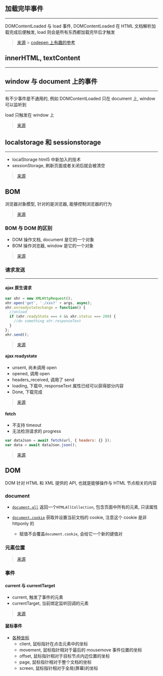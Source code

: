 ## 加载完毕事件

---

DOMContentLoaded 与 load 事件, DOMContentLoaded 在 HTML 文档解析加载完成后便触发, load 则会是所有东西都加载完毕后才触发

> [来源](https://zhuanlan.zhihu.com/p/25876048) > [codepen 上有趣的参考](https://codepen.io/LukeAskew/pen/LnJsE)

## innerHTML, textContent

---

## window 与 document 上的事件

---

有不少事件是不通用的, 例如 DOMContentLoaded 只在 document 上, window 可以监听到

load 只触发在 window 上

> [来源](https://stackoverflow.com/questions/12045440/difference-between-document-addeventlistener-and-window-addeventlistener)

## localstorage 和 sessionstorage

---

- localStorage html5 中新加入的技术
- sessionStorage, 刷新页面或者关闭后就会被清空

> [来源](https://jerryzou.com/posts/cookie-and-web-storage/)

## BOM

浏览器对象模型, 针对的是浏览器, 能够控制浏览器的行为

> [来源](https://segmentfault.com/a/1190000013426834?utm_source=channel-hottest)

### BOM 与 DOM 的区别

- DOM 操作文档, document 是它的一个对象
- BOM 操作浏览器, window 是它的一个对象

> [来源](https://www.zhihu.com/question/33453164)

### 请求发送

---

#### ajax 原生请求

```javascript
var xhr = new XMLHttpRequest();
xhr.open('get', './xxx?' + args, async);
xhr.onreadystatechange = function() {
  //onload
  if (xhr.readyState === 4 && xhr.status === 200) {
    //do something xhr.responseText
  }
};
xhr.send();
```

> [来源](https://developer.mozilla.org/zh-CN/docs/Web/API/XMLHttpRequest/Using_XMLHttpRequest)

#### ajax readystate

- unsent, 尚未调用 open
- opened, 调用 open
- headers_received, 调用了 send
- loading, 下载中, responseText 属性已经可以获得部分内容
- Done, 下载完成

> [来源](https://developer.mozilla.org/zh-CN/docs/Web/API/XMLHttpRequest/readyState)

#### fetch

- 不支持 timeout
- 无法检测请求的 progress

```javascript
var dataJson = await fetch(url, { headers: {} });
var data = await dataJson.json();
```

> [来源](https://developer.mozilla.org/zh-CN/docs/Web/API/Fetch_API/Using_Fetch)

## DOM

DOM 针对 HTML 和 XML 提供的 API, 也就是能够操作与 HTML 节点相关的内容

### document

- [`document.all`](https://developer.mozilla.org/zh-CN/docs/Web/API/Document/all) 返回一个`HTMLAllCollection`, 包含页面中所有的元素, 只读属性

- [`document.cookie`](https://developer.mozilla.org/zh-CN/docs/Web/API/Document/cookie) 获取并设置当前文档的 cookie, 注意这个 cookie 是非 httponly 的
  - 赋值不会覆盖`document.cookie`, 会给它一个新的键值对

### 元素位置

> [来源](https://www.cnblogs.com/dong-xu/p/7150715.html)

### 事件

#### current 与 currentTarget

- current, 触发了事件的元素
- currentTarget, 当前绑定监听回调的元素

> [来源](https://stackoverflow.com/questions/10086427/what-is-the-exact-difference-between-currenttarget-property-and-target-property)

#### 鼠标事件

- [各种坐标](https://developer.mozilla.org/zh-CN/docs/Web/API/MouseEvent)
  - client, 鼠标指针在点击元素中的坐标
  - movement, 鼠标指针相对于最后的 mousemove 事件位置的坐标
  - offset, 鼠标指针相对于目标节点内边位置的坐标
  - page, 鼠标指针相对于整个文档的坐标
  - screen, 鼠标指针相对于全局(屏幕)的坐标
